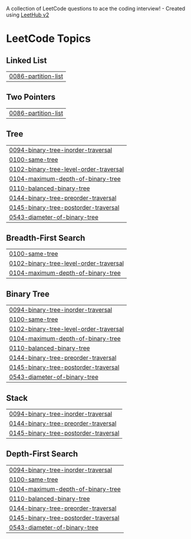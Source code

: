 A collection of LeetCode questions to ace the coding interview! - Created using [LeetHub v2](https://github.com/arunbhardwaj/LeetHub-2.0)
<!---LeetCode Topics Start-->
# LeetCode Topics
## Linked List
|  |
| ------- |
| [0086-partition-list](https://github.com/ShivShakti7445/leetcode/tree/master/0086-partition-list) |
## Two Pointers
|  |
| ------- |
| [0086-partition-list](https://github.com/ShivShakti7445/leetcode/tree/master/0086-partition-list) |
## Tree
|  |
| ------- |
| [0094-binary-tree-inorder-traversal](https://github.com/ShivShakti7445/leetcode/tree/master/0094-binary-tree-inorder-traversal) |
| [0100-same-tree](https://github.com/ShivShakti7445/leetcode/tree/master/0100-same-tree) |
| [0102-binary-tree-level-order-traversal](https://github.com/ShivShakti7445/leetcode/tree/master/0102-binary-tree-level-order-traversal) |
| [0104-maximum-depth-of-binary-tree](https://github.com/ShivShakti7445/leetcode/tree/master/0104-maximum-depth-of-binary-tree) |
| [0110-balanced-binary-tree](https://github.com/ShivShakti7445/leetcode/tree/master/0110-balanced-binary-tree) |
| [0144-binary-tree-preorder-traversal](https://github.com/ShivShakti7445/leetcode/tree/master/0144-binary-tree-preorder-traversal) |
| [0145-binary-tree-postorder-traversal](https://github.com/ShivShakti7445/leetcode/tree/master/0145-binary-tree-postorder-traversal) |
| [0543-diameter-of-binary-tree](https://github.com/ShivShakti7445/leetcode/tree/master/0543-diameter-of-binary-tree) |
## Breadth-First Search
|  |
| ------- |
| [0100-same-tree](https://github.com/ShivShakti7445/leetcode/tree/master/0100-same-tree) |
| [0102-binary-tree-level-order-traversal](https://github.com/ShivShakti7445/leetcode/tree/master/0102-binary-tree-level-order-traversal) |
| [0104-maximum-depth-of-binary-tree](https://github.com/ShivShakti7445/leetcode/tree/master/0104-maximum-depth-of-binary-tree) |
## Binary Tree
|  |
| ------- |
| [0094-binary-tree-inorder-traversal](https://github.com/ShivShakti7445/leetcode/tree/master/0094-binary-tree-inorder-traversal) |
| [0100-same-tree](https://github.com/ShivShakti7445/leetcode/tree/master/0100-same-tree) |
| [0102-binary-tree-level-order-traversal](https://github.com/ShivShakti7445/leetcode/tree/master/0102-binary-tree-level-order-traversal) |
| [0104-maximum-depth-of-binary-tree](https://github.com/ShivShakti7445/leetcode/tree/master/0104-maximum-depth-of-binary-tree) |
| [0110-balanced-binary-tree](https://github.com/ShivShakti7445/leetcode/tree/master/0110-balanced-binary-tree) |
| [0144-binary-tree-preorder-traversal](https://github.com/ShivShakti7445/leetcode/tree/master/0144-binary-tree-preorder-traversal) |
| [0145-binary-tree-postorder-traversal](https://github.com/ShivShakti7445/leetcode/tree/master/0145-binary-tree-postorder-traversal) |
| [0543-diameter-of-binary-tree](https://github.com/ShivShakti7445/leetcode/tree/master/0543-diameter-of-binary-tree) |
## Stack
|  |
| ------- |
| [0094-binary-tree-inorder-traversal](https://github.com/ShivShakti7445/leetcode/tree/master/0094-binary-tree-inorder-traversal) |
| [0144-binary-tree-preorder-traversal](https://github.com/ShivShakti7445/leetcode/tree/master/0144-binary-tree-preorder-traversal) |
| [0145-binary-tree-postorder-traversal](https://github.com/ShivShakti7445/leetcode/tree/master/0145-binary-tree-postorder-traversal) |
## Depth-First Search
|  |
| ------- |
| [0094-binary-tree-inorder-traversal](https://github.com/ShivShakti7445/leetcode/tree/master/0094-binary-tree-inorder-traversal) |
| [0100-same-tree](https://github.com/ShivShakti7445/leetcode/tree/master/0100-same-tree) |
| [0104-maximum-depth-of-binary-tree](https://github.com/ShivShakti7445/leetcode/tree/master/0104-maximum-depth-of-binary-tree) |
| [0110-balanced-binary-tree](https://github.com/ShivShakti7445/leetcode/tree/master/0110-balanced-binary-tree) |
| [0144-binary-tree-preorder-traversal](https://github.com/ShivShakti7445/leetcode/tree/master/0144-binary-tree-preorder-traversal) |
| [0145-binary-tree-postorder-traversal](https://github.com/ShivShakti7445/leetcode/tree/master/0145-binary-tree-postorder-traversal) |
| [0543-diameter-of-binary-tree](https://github.com/ShivShakti7445/leetcode/tree/master/0543-diameter-of-binary-tree) |
<!---LeetCode Topics End-->